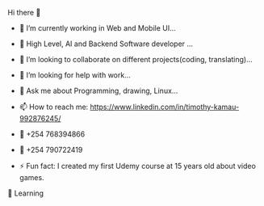 Hi there 👋

- 🔭 I’m currently working in Web and Mobile UI...

- 🌱 High Level, AI and Backend Software developer ...

- 👯 I’m looking to collaborate on different projects(coding, translating)...

- 🤔 I’m looking for help with work...

- 💬 Ask me about Programming, drawing, Linux...

- 📫 How to reach me: https://www.linkedin.com/in/timothy-kamau-992876245/

- 📱 +254 768394866

- 📱 +254 790722419

- ⚡ Fun fact: I created my first Udemy course at 15 years old about video games.


📖 Learning
